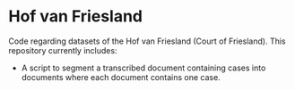 # Hof van Friesland
Code regarding datasets of the Hof van Friesland (Court of Friesland). This repository currently includes:
- A script to segment a transcribed document containing cases into documents where each document contains one case.
